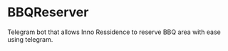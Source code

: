 # BBQReserver
Telegram bot that allows Inno Ressidence to reserve BBQ area with ease using telegram.
